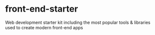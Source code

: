 # front-end-starter
Web development starter kit including the most popular tools &amp; libraries used to create modern front-end apps
